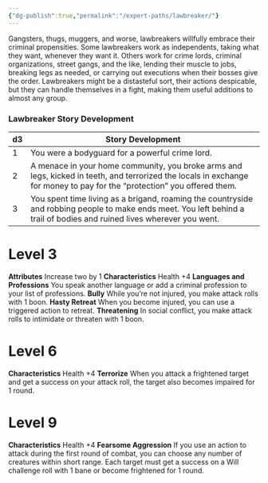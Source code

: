 ```yaml
---
{"dg-publish":true,"permalink":"/expert-paths/lawbreaker/"}
---
```


Gangsters, thugs, muggers, and worse, lawbreakers willfully embrace their criminal propensities. Some lawbreakers work as independents, taking what they want, whenever they want it. Others work for crime lords, criminal organizations, street gangs, and the like, lending their muscle to jobs, breaking legs as needed, or carrying out executions when their bosses give the order.
Lawbreakers might be a distasteful sort, their actions despicable, but they can handle themselves in a fight, making them useful additions to almost any group.
### Lawbreaker Story Development

| d3  | Story Development                                                                                                                                                        |
| --- | ------------------------------------------------------------------------------------------------------------------------------------------------------------------------ |
| 1   | You were a bodyguard for a powerful crime lord.                                                                                                                          |
| 2   | A menace in your home community, you broke arms and legs, kicked in teeth, and terrorized the locals in exchange for money to pay for the “protection” you offered them. |
| 3   | You spent time living as a brigand, roaming the countryside and robbing people to make ends meet. You left behind a trail of bodies and ruined lives wherever you went.  |
# Level 3
**Attributes** Increase two by 1
**Characteristics** Health +4
**Languages and Professions** You speak another language or add a criminal profession to your list of professions.
**Bully** While you’re not injured, you make attack rolls with 1 boon.
**Hasty Retreat** When you become injured, you can use a triggered action to retreat.
**Threatening** In social conflict, you make attack rolls to intimidate or threaten with 1 boon.
# Level 6
**Characteristics** Health +4
**Terrorize** When you attack a frightened target and get a success on your attack roll, the target also becomes impaired for 1 round.
# Level 9
**Characteristics** Health +4
**Fearsome Aggression** If you use an action to attack during the first round of combat, you can choose any number of creatures within short range. Each target must get a success on a Will challenge roll with 1 bane or become frightened for 1 round.